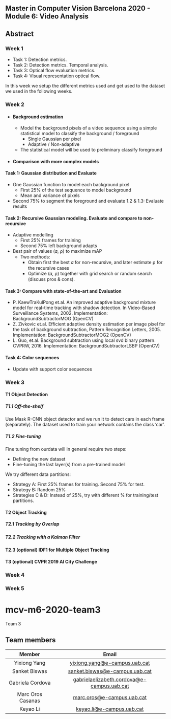 

## Master in Computer Vision Barcelona 2020 - Module 6: Video Analysis


## Abstract

### Week 1

* Task 1: Detection metrics.
* Task 2: Detection metrics. Temporal analysis.
* Task 3: Optical flow evaluation metrics.
* Task 4: Visual representation optical flow.


In this week we setup the different metrics used and get used to the dataset
we used in the following weeks. 

### Week 2
+ #### Background estimation
  + Model the background pixels of a video sequence using a simple statistical model to classify the background / foreground
    + Single Gaussian per pixel 
    + Adaptive / Non-adaptive 
  + The statistical model will be used to preliminary classify foreground
 + #### Comparison with more complex models 


#### Task 1: Gaussian distribution and Evaluate
+ One Gaussian function to model each background pixel
  + First 25% of the test sequence to model background
  + Mean and variance of pixels
+ Second 75% to segment the foreground and evaluate
1.2 & 1.3: Evaluate results

#### Task 2: Recursive Gaussian modeling. Evaluate and compare to non-recursive
+ Adaptive modelling
  + First 25% frames for training
  + Second 75% left background adapts
+ Best pair of values (𝛼, ⍴) to maximize mAP
  + Two methods:
    + Obtain first the best 𝛼 for non-recursive, and later estimate ⍴ for the recursive cases
    + Optimize (𝛼, ⍴) together with grid search or random search (discuss pros & cons).
#### Task 3: Compare with state-of-the-art and Evaluation
+ P. KaewTraKulPong et.al. An improved adaptive background mixture model for real-time tracking with shadow detection. In Video-Based Surveillance Systems, 2002. Implementation: BackgroundSubtractorMOG (OpenCV)
+ Z. Zivkovic et.al. Efficient adaptive density estimation per image pixel for the task of background subtraction, Pattern Recognition Letters, 2005. Implementation: BackgroundSubtractorMOG2 (OpenCV)
+ L. Guo, et.al. Background subtraction using local svd binary pattern. CVPRW, 2016. Implementation: BackgroundSubtractorLSBP (OpenCV)

#### Task 4: Color sequences
+ Update with support color sequences


### Week 3
#### T1 Object Detection
##### T1.1 Off-the-shelf
Use Mask R-CNN object detector and we run it to detect cars in each frame (separately). The dataset used to train your network contains the class ‘car’.
##### T1.2 Fine-tuning
Fine tuning from ourdata will in general require two steps:
  + Defining the new dataset 
  + Fine-tuning the last layer(s) from a pre-trained model 
  
  
We try different data partitions:
  + Strategy A: First 25% frames for training. Second 75% for test.
  + Strategy B: Random 25%
  + Strategies C & D: Instead of 25%, try with different % for training/test partitions.

#### T2 Object Tracking 
##### T2.1 Tracking by Overlap
##### T2.2 Tracking with a Kalman Filter
#### T2.3 (optional)  IDF1 for Multiple Object Tracking
#### T3 (optional) CVPR 2019 AI City Challenge 
### Week 4

### Week 5



# mcv-m6-2020-team3
Team 3
## Team members

|      Member     |           Email          |
|:---------------:|:------------------------:|
|  Yixiong Yang| yixiong.yang@e-campus.uab.cat |
|     Sanket Biswas   |    sanket.biswas@e-campus.uab.cat   |
|  Gabriela Cordova |    gabrielaelizabeth.cordova@e-campus.uab.cat    |
| Marc Oros Casanas  |marc.oros@e-campus.uab.cat |
| Keyao Li | keyao.li@e-campus.uab.cat|

